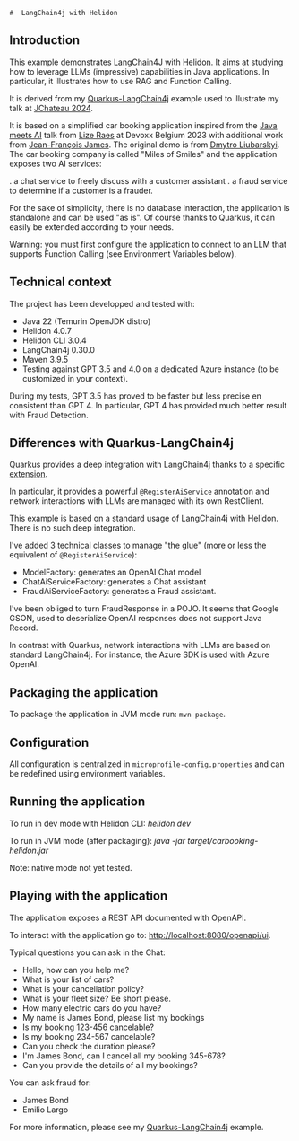     #  LangChain4j with Helidon

## Introduction

This example demonstrates [LangChain4J](https://docs.langchain4j.dev/) with [Helidon](https://helidon.io/docs/v4/about/doc_overview). It aims at studying how to leverage LLMs (impressive) capabilities in Java applications. In particular, it illustrates how to use RAG and Function Calling.

It is derived from my [Quarkus-LangChain4j](https://github.com/jefrajames/car-booking) example used to illustrate my talk at [JChateau 2024](https://www.jchateau.org).

It is based on a simplified car booking application inspired from the [Java meets AI](https://www.youtube.com/watch?v=BD1MSLbs9KE) talk from [Lize Raes](https://www.linkedin.com/in/lize-raes-a8a34110/) at Devoxx Belgium 2023 with additional work from [Jean-François James](http://jefrajames.fr/). The original demo is from [Dmytro Liubarskyi](https://www.linkedin.com/in/dmytro-liubarskyi/). The car booking company is called "Miles of Smiles" and the application exposes two AI services:

. a chat service to freely discuss with a customer assistant
. a fraud service to determine if a customer is a frauder.

For the sake of simplicity, there is no database interaction, the application is standalone and can be used "as is". Of course thanks to Quarkus, it can  easily be extended according to your needs.

Warning: you must first configure the application to connect to an LLM that supports Function Calling (see Environment Variables below).

## Technical context

The project has been developped and tested with:

* Java 22 (Temurin OpenJDK distro)
* Helidon 4.0.7
* Helidon CLI 3.0.4
* LangChain4j 0.30.0
* Maven 3.9.5
* Testing against GPT 3.5 and 4.0 on a dedicated Azure instance (to be customized in your context). 

During my tests, GPT 3.5 has proved to be faster but less precise en consistent than GPT 4. In particular, GPT 4 has provided much better result with Fraud Detection.

## Differences with Quarkus-LangChain4j

Quarkus provides a deep integration with LangChain4j thanks to a specific [extension](https://docs.quarkiverse.io/quarkus-langchain4j/dev/index.html).

In particular, it provides a powerful `@RegisterAiService` annotation and network interactions with LLMs are managed with its own RestClient.

This example is based on a standard usage of LangChain4j with Helidon. There is no such deep integration. 

I've added 3 technical classes to manage "the glue" (more or less the equivalent of `@RegisterAiService`):

* ModelFactory: generates an OpenAI Chat model
* ChatAiServiceFactory: generates a Chat assistant
* FraudAiServiceFactory: generates a Fraud assistant.

I've been obliged to turn FraudResponse in a POJO. It seems that Google GSON, used to deserialize OpenAI responses does not support Java Record.

In contrast with Quarkus, network interactions with LLMs are based on standard LangChain4j. For instance, the Azure SDK is used with Azure OpenAI.

## Packaging the application

To package the application in JVM mode run: `mvn package`.

## Configuration

All configuration is centralized in `microprofile-config.properties` and can be redefined using environment variables.

## Running the application

To run in dev mode with Helidon CLI: _helidon dev_

To run in JVM mode (after packaging): _java -jar target/carbooking-helidon.jar_

Note: native mode not yet tested.

## Playing with the application

The application exposes a REST API documented with OpenAPI. 

To interact with the application go to: [http://localhost:8080/openapi/ui](http://localhost:8080/openapi/ui).


Typical questions you can ask in the Chat:

* Hello, how can you help me?
* What is your list of cars?
* What is your cancellation policy?
* What is your fleet size? Be short please.
* How many electric cars do you have?
* My name is James Bond, please list my bookings
* Is my booking 123-456 cancelable?
* Is my booking 234-567 cancelable?
* Can you check the duration please?
* I'm James Bond, can I cancel all my booking 345-678?
* Can you provide the details of all my bookings?

You can ask fraud for:

* James Bond
* Emilio Largo

For more information, please see my [Quarkus-LangChain4j](https://github.com/jefrajames/car-booking) example.
